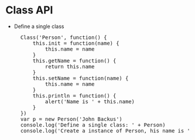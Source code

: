 Class API
=====

+ Define a single class
    <pre>
    Class('Person', function() {
        this.init = function(name) {
            this.name = name
        }
        this.getName = function() {
            return this.name
        }
        this.setName = function(name) {
            this.name = name
        }
        this.println = function() {
            alert('Name is ' + this.name)
        }
    })
    var p = new Person('John Backus')
    console.log('Define a single class: ' + Person)
    console.log('Create a instance of Person, his name is ' + p.getName())
    </pre>